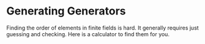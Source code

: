 # Generating Generators

Finding the order of elements in finite fields is hard. It generally requires just guessing and checking. Here is a calculator to find them for you. 

